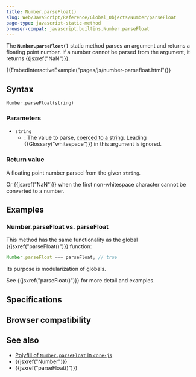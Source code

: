 ```yaml
---
title: Number.parseFloat()
slug: Web/JavaScript/Reference/Global_Objects/Number/parseFloat
page-type: javascript-static-method
browser-compat: javascript.builtins.Number.parseFloat
---
```




The **`Number.parseFloat()`** static method parses an argument and returns a floating point number. If a number cannot be parsed from the argument, it returns {{jsxref("NaN")}}.

{{EmbedInteractiveExample("pages/js/number-parsefloat.html")}}

## Syntax

```js-nolint
Number.parseFloat(string)
```

### Parameters

- `string`
  - : The value to parse, [coerced to a string](/Web/JavaScript/Reference/Global_Objects/String#string_coercion). Leading {{Glossary("whitespace")}} in this argument is ignored.

### Return value

A floating point number parsed from the given `string`.

Or {{jsxref("NaN")}} when the first non-whitespace character cannot be converted to a number.

## Examples

### Number.parseFloat vs. parseFloat

This method has the same functionality as the global {{jsxref("parseFloat()")}} function:

```js
Number.parseFloat === parseFloat; // true
```

Its purpose is modularization of globals.

See {{jsxref("parseFloat()")}} for more detail and examples.

## Specifications



## Browser compatibility



## See also

- [Polyfill of `Number.parseFloat` in `core-js`](https://github.com/zloirock/core-js#ecmascript-number)
- {{jsxref("Number")}}
- {{jsxref("parseFloat()")}}
